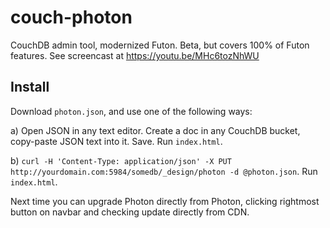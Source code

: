 # couch-photon
CouchDB admin tool, modernized Futon. Beta, but covers 100% of Futon features. See screencast at https://youtu.be/MHc6tozNhWU

## Install
Download `photon.json`, and use one of the following ways:

a) Open JSON in any text editor. Create a doc in any CouchDB bucket, copy-paste JSON text into it. Save. Run `index.html`.

b) `curl -H 'Content-Type: application/json' -X PUT http://yourdomain.com:5984/somedb/_design/photon -d @photon.json`. Run `index.html`.

Next time you can upgrade Photon directly from Photon, clicking rightmost button on navbar and checking update directly from CDN.
